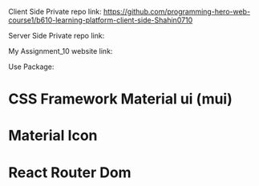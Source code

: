 Client Side Private repo link:
https://github.com/programming-hero-web-course1/b610-learning-platform-client-side-Shahin0710

Server Side Private repo link:

My Assignment_10 website link:

Use Package:

# CSS Framework Material ui (mui)

# Material Icon

# React Router Dom

